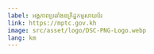 ```yaml
---
label: អង្គភាពប្រឆាំងឧក្រិដ្ឋកម្មសាយប័រ
link: https://mptc.gov.kh
image: src/asset/logo/DSC-PNG-Logo.webp
lang: km
---
```

